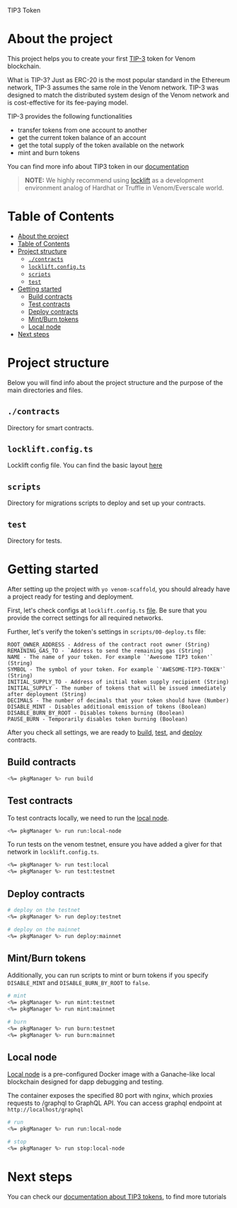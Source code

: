 TIP3 Token

# About the project

This project helps you to create your first [TIP-3](https://docs.venom.foundation/build/development-guides/how-to-create-your-own-fungible-tip-3-token/fungible-tokens-in-venom-network) token for Venom blockchain.

What is TIP-3?
Just as ERC-20 is the most popular standard in the Ethereum network, TIP-3 assumes the same role in the Venom network. TIP-3 was designed to match the distributed system design of the Venom network and is cost-effective for its fee-paying model.

TIP-3 provides the following functionalities

- transfer tokens from one account to another
- get the current token balance of an account
- get the total supply of the token available on the network
- mint and burn tokens

You can find more info about TIP3 token in our [documentation](https://docs.venom.foundation/build/development-guides/how-to-create-your-own-fungible-tip-3-token/fungible-tokens-in-venom-network)

> **NOTE:** We highly recommend using [locklift](https://github.com/broxus/locklift/) as a development environment analog of Hardhat or Truffle in Venom/Everscale world.

# Table of Contents

- [About the project](#about-the-project)
- [Table of Contents](#table-of-contents)
- [Project structure](#project-structure)
  - [`./contracts`](#contracts)
  - [`locklift.config.ts`](#lockliftconfigts)
  - [`scripts`](#scripts)
  - [`test`](#test)
- [Getting started](#getting-started)
  - [Build contracts](#build-contracts)
  - [Test contracts](#test-contracts)
  - [Deploy contracts](#deploy-contracts)
  - [Mint/Burn tokens](#mintburn-tokens)
  - [Local node](#local-node)
- [Next steps](#next-steps)

# Project structure

Below you will find info about the project structure and the purpose of the main directories and files.

## `./contracts`

Directory for smart contracts.


## `locklift.config.ts`

Locklift config file. You can find the basic layout [here](https://docs.venom.foundation/build/development-guides/setting-up-the-venom-smart-contract-development-environment/#configuration)

## `scripts`

Directory for migrations scripts to deploy and set up your contracts.

## `test`

Directory for tests.

# Getting started

After setting up the project with `yo venom-scaffold`, you should already have a project ready for testing and deployment.

First, let's check configs at `locklift.config.ts` [file](#lockliftconfigts). Be sure that you provide the correct settings for all required networks.

Further, let's verify the token's settings in `scripts/00-deploy.ts` file:

```
ROOT_OWNER_ADDRESS - Address of the contract root owner (String)
REMAINING_GAS_TO - `Address to send the remaining gas (String)
NAME - The name of your token. For example `'Awesome TIP3 token'` (String)
SYMBOL - The symbol of your token. For example `'AWESOME-TIP3-TOKEN'` (String)
INITIAL_SUPPLY_TO - Address of initial token supply recipient (String)
INITIAL_SUPPLY - The number of tokens that will be issued immediately after deployment (String)
DECIMALS - The number of decimals that your token should have (Number)
DISABLE_MINT - Disables additional emission of tokens (Boolean)
DISABLE_BURN_BY_ROOT - Disables tokens burning (Boolean)
PAUSE_BURN - Temporarily disables token burning (Boolean)
```

After you check all settings, we are ready to [build](#build-contracts), [test](#test-contracts), and [deploy](#deploy-contracts) contracts.

## Build contracts

```bash
<%= pkgManager %> run build
```

## Test contracts

To test contracts locally, we need to run the [local node](#local-node).

```bash
<%= pkgManager %> run run:local-node
```

To run tests on the venom testnet, ensure you have added a giver for that network in `locklift.config.ts`.

```bash
<%= pkgManager %> run test:local
<%= pkgManager %> run test:testnet
```

## Deploy contracts

```bash
# deploy on the testnet
<%= pkgManager %> run deploy:testnet

# deploy on the mainnet
<%= pkgManager %> run deploy:mainnet
```

## Mint/Burn tokens

Additionally, you can run scripts to mint or burn tokens if you specify `DISABLE_MINT` and `DISABLE_BURN_BY_ROOT` to `false`.

```bash
# mint
<%= pkgManager %> run mint:testnet
<%= pkgManager %> run mint:mainnet

# burn
<%= pkgManager %> run burn:testnet
<%= pkgManager %> run burn:mainnet
```

## Local node

[Local node](https://hub.docker.com/r/tonlabs/local-node) is a pre-configured Docker image with a Ganache-like local blockchain designed for dapp debugging and testing.

The container exposes the specified 80 port with nginx, which proxies requests to /graphql to GraphQL API. You can access graphql endpoint at `http://localhost/graphql`

```bash
# run
<%= pkgManager %> run run:local-node

# stop
<%= pkgManager %> run stop:local-node
```

# Next steps

You can check our [documentation about TIP3 tokens](https://docs.venom.foundation/build/development-guides/how-to-create-your-own-fungible-tip-3-token/venom-in-action/simple-tokensale), to find more tutorials
